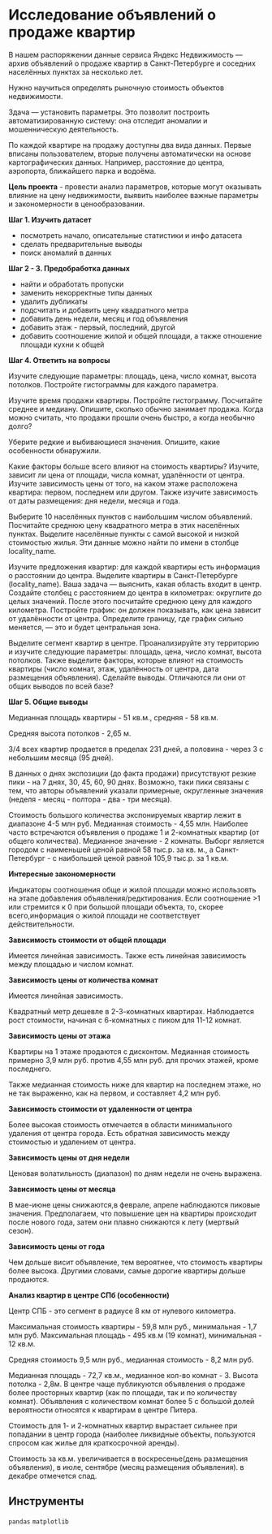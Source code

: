 # Исследование объявлений о продаже квартир

В нашем распоряжении данные сервиса Яндекc Недвижимость — архив объявлений о продаже квартир в Санкт-Петербурге и соседних населённых пунктах за несколько лет.

Нужно научиться определять рыночную стоимость объектов недвижимости.

Здача — установить параметры. Это позволит построить автоматизированную систему: она отследит аномалии и мошенническую деятельность.

По каждой квартире на продажу доступны два вида данных. Первые вписаны пользователем, вторые получены автоматически на основе картографических данных. Например, расстояние до центра, аэропорта, ближайшего парка и водоёма.

**Цель проекта** - провести анализ параметров, которые могут оказывать влияние на цену недвижимости, выявить наиболее важные параметры и закономерности в ценообразовании.

**Шаг 1. Изучить датасет**

- посмотреть начало, описательные статистики и инфо датасета
- сделать предварительные выводы
- поиск аномалий в данных

**Шаг 2 - 3. Предобработка данных**

- найти и обработать пропуски
- заменить некорректные типы данных
- удалить дубликаты
- подсчитать и добавить цену квадратного метра
- добавить день недели, месяц и год объявления
- добавить этаж - первый, последний, другой
- добавить соотношение жилой и общей площади, а также отношение площади кухни к общей

**Шаг 4. Ответить на вопросы**

Изучите следующие параметры: площадь, цена, число комнат, высота потолков. Постройте гистограммы для каждого параметра.

Изучите время продажи квартиры. Постройте гистограмму. Посчитайте среднее и медиану. Опишите, сколько обычно занимает продажа. Когда можно считать, что продажи прошли очень быстро, а когда необычно долго?

Уберите редкие и выбивающиеся значения. Опишите, какие особенности обнаружили.

Какие факторы больше всего влияют на стоимость квартиры? Изучите, зависит ли цена от площади, числа комнат, удалённости от центра. Изучите зависимость цены от того, на каком этаже расположена квартира: первом, последнем или другом. Также изучите зависимость от даты размещения: дня недели, месяца и года.

Выберите 10 населённых пунктов с наибольшим числом объявлений. Посчитайте среднюю цену квадратного метра в этих населённых пунктах. Выделите населённые пункты с самой высокой и низкой стоимостью жилья. Эти данные можно найти по имени в столбце locality_name.

Изучите предложения квартир: для каждой квартиры есть информация о расстоянии до центра. Выделите квартиры в Санкт-Петербурге (locality_name). Ваша задача — выяснить, какая область входит в центр. Создайте столбец с расстоянием до центра в километрах: округлите до целых значений. После этого посчитайте среднюю цену для каждого километра. Постройте график: он должен показывать, как цена зависит от удалённости от центра. Определите границу, где график сильно меняется, — это и будет центральная зона.

Выделите сегмент квартир в центре. Проанализируйте эту территорию и изучите следующие параметры: площадь, цена, число комнат, высота потолков. Также выделите факторы, которые влияют на стоимость квартиры (число комнат, этаж, удалённость от центра, дата размещения объявления). Сделайте выводы. Отличаются ли они от общих выводов по всей базе?

**Шаг 5. Общие выводы**

Медианная площадь квартиры - 51 кв.м., средняя - 58 кв.м.

Средняя высота потолков - 2,65 м.

3/4 всех квартир продается в пределах 231 дней, а половина - через 3 с небольшим месяца (95 дней).

В данных о днях экспозиции (до факта продажи) присутствуют резкие пики - на 7 днях, 30, 45, 60, 90 днях. Возможно, таки пики связаны с тем, что авторы объявлений указали примерные, округленные значения (неделя - месяц - полтора - два - три месяца).

Стоимость большого количества экспонируемых квартир лежит в диапазоне 4-5 млн руб. Медианная стоимость - 4,55 млн. Наиболее часто встречаются объявления о продаже 1 и 2-комнатных квартир (от общего количества). Медианное значение - 2 комнаты. Выборг является городом с наименьшей ценой равной 58 тыс.р. за кв. м., а Санкт-Петербург - с наибольшей ценой равной 105,9 тыс.р. за 1 кв.м.

**Интересные закономерности**

Индикаторы соотношения обще и жилой площади можно использовть на этапе добавления объявления/редктирования. Если соотношение >1 или стремится к 0 при большой площади объекта, то, скорее всего,информация о жилой площади не соответствует действительности.

**Зависимость стоимости от общей площади**

Имеется линейная зависимость. Также есть линейная зависимость между площадью и числом комнат.

**Зависимость цены от количества комнат**

Имеется линейная зависимость.

Квадратный метр дешевле в 2-3-комнатных квартирах. Наблюдается рост стоимости, начиная с 6-комнатных с пиком для 11-12 комнат.

**Зависимость цены от этажа**

Квартиры на 1 этаже продаются с дисконтом. Медианная стоимость примерно 3,9 млн руб. против 4,55 млн руб. для прочих этажей, кроме последнего.

Также медианная стоимость ниже для квартир на последнем этаже, но не так выраженно, как на первом, и составляет 4,2 млн руб.

**Зависимость стоимости от удаленности от центра**

Более высокая стоимость отмечается в области минимального удаления от центра города. Есть обратная зависимость между стоимостью и удалением от центра.

**Зависимость цены от дня недели**

Ценовая волатильность (диапазон) по дням недели не очень выражена.

**Зависимость цены от месяца**

В мае-июне цены снижаются,в феврале, апреле наблюдаются пиковые значения. Предполагаем, что повышение цен на квартиры происходит после нового года, затем они плавно снижаются к лету (мертвый сезон).

**Зависимость цены от года**

Чем дольше висит объявление, тем вероятнее, что стоимость квартиры более высока. Другими словами, самые дорогие квартиры дольше продаются.

**Анализ квартир в центре СПб (особенности)**

Центр СПБ - это сегмент в радиусе 8 км от нулевого километра.

Максимальная стоимость квартиры - 59,8 млн руб., минимальная - 1,7 млн руб. Максимальная площадь - 495 кв.м (19 комнат), минимальная - 12 кв.м.

Средняя стоимость 9,5 млн руб., медианная стоимость - 8,2 млн руб.

Медианная площадь - 72,7 кв.м., медианное кол-во комнат - 3. Высота потолка - 2,8м. В центре чаще публикуются объявления о продаже более просторных квартир (как по площади, так и по количеству комнат). Объявления с количеством комнат более 5 с большой долей вероятности относятся к квартирам в центре Питера.

Стоимость для 1- и 2-комнатных квартир вырастает сильнее при попадании в центр города (наиболее ликвидные объекты, пользуются спросом как жилье для краткосрочной аренды).

Стоимость за кв.м. увеличивается в воскресенье(день размещения объявления), в июле, сентябре (месяц размещения объявления). в декабре отмечется спад.

## Инструменты

`pandas` `matplotlib` 
